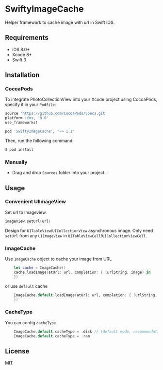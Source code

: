 # SwiftyImageCache
Helper framework to cache image with url in Swift iOS.

## Requirements

* iOS 8.0+
* Xcode 8+
* Swift 3

## Installation

### CocoaPods

To integrate PhotoCollectionView into your Xcode project using CocoaPods, specify it in your `Podfile`:

```ruby
source 'https://github.com/CocoaPods/Specs.git'
platform :ios, '8.0'
use_frameworks!

pod 'SwiftyImageCache', '~> 1.1'
```

Then, run the following command:

```bash
$ pod install
```

### Manually
- Drag and drop `Sources` folder into your project.

## Usage

### Convenient UIImageView
Set url to imageview. 
```swift
imageView.setUrl(url)
```
Design for `UITableView`/`UICollectionView` asynchronous image. Only need `setUrl` from any `UIImageView` in `UITableViewCell`/`UICollectionViewCell`.

### ImageCache
Use `ImageCache` object to cache your image from URL

```swift
	let cache = ImageCache()
	cache.loadImage(atUrl: url, completion: { (urlString, image) in
	})
```
or use `default` cache
```swift
	ImageCache.default.loadImage(atUrl: url, completion: { (urlString, image) in
	})
```
### CacheType
You can config `cacheType` 
```swift
	ImageCache.default.cacheType = .disk // (default mode, recommendation)
	ImageCache.default.cacheType = .ram
```

## License
[MIT](http://thi.mit-license.org/)
